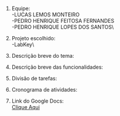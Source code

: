 1. Equipe:\
-LUCAS LEMOS MONTEIRO\
-PEDRO HENRIQUE FEITOSA FERNANDES\
-PEDRO HENRIQUE LOPES DOS SANTOS\

2. Projeto escolhido:\
-LabKey\


3. Descrição breve do tema:


4. Descrição breve das funcionalidades:


5. Divisão de tarefas:


6. Cronograma de atividades:


7. Link do Google Docs: \
[Clique Aqui](https://docs.google.com/document/d/1kkFqvEXjnq9MswoLlgcRTXaT7NjkhXPOMfaUH-7fyiM/edit?usp=sharing)
